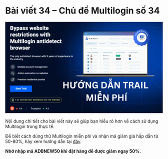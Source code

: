 # Bài viết 34 – Chủ đề Multilogin số 34

![Multilogin](../assets/multilogin.jpg)

Nội dung chi tiết cho bài viết này sẽ giúp bạn hiểu rõ hơn về cách sử dụng Multilogin trong thực tế.

Để biết cách dùng thử Multilogin miễn phí và nhận mã giảm giá hấp dẫn từ 50-80%, hãy xem hướng dẫn tại [đây](https://adblogin.com/huong-dan-su-dung-multi-mien-phi/).

**Nhớ nhập mã ADBNEW50 khi đặt hàng để được giảm ngay 50%.**
